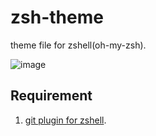 zsh-theme
=========

theme file for zshell(oh-my-zsh).

![image](http://i.gyazo.com/68f983a9ff53974cedffc3c278341e0f.png)


Requirement
-----------
1. [git plugin for zshell](https://github.com/robbyrussell/oh-my-zsh/tree/master/plugins/git).
